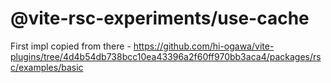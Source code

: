 # @vite-rsc-experiments/use-cache

First impl copied from there - https://github.com/hi-ogawa/vite-plugins/tree/4d4b54db738bcc10ea43396a2f60ff970bb3aca4/packages/rsc/examples/basic
